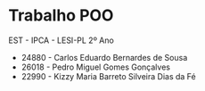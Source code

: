 # Trabalho POO

EST - IPCA - LESI-PL 2º Ano
- 24880 - Carlos Eduardo Bernardes de Sousa
- 26018 - Pedro Miguel Gomes Gonçalves
- 22990 - Kizzy Maria Barreto Silveira Dias da Fé
